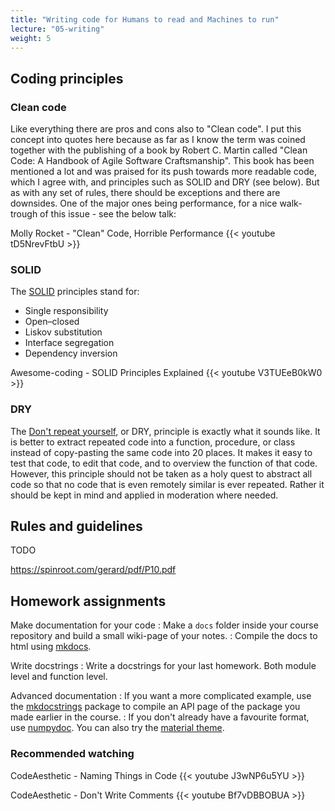 ```yaml
---
title: "Writing code for Humans to read and Machines to run"
lecture: "05-writing"
weight: 5
---
```


## Coding principles

### Clean code

Like everything there are pros and cons also to "Clean code". I put this concept into quotes here because as far as I know the term was coined together with the publishing of a book by Robert C. Martin called "Clean Code: A Handbook of Agile Software Craftsmanship". This book has been mentioned a lot and was praised for its push towards more readable code, which I agree with, and principles such as SOLID and DRY (see below). But as with any set of rules, there should be exceptions and there are downsides. One of the major ones being performance, for a nice walk-trough of this issue  - see the below talk:

Molly Rocket - "Clean" Code, Horrible Performance
{{< youtube tD5NrevFtbU >}}

### SOLID

The [SOLID](https://en.wikipedia.org/wiki/SOLID) principles stand for:

- Single responsibility
- Open–closed
- Liskov substitution
- Interface segregation
- Dependency inversion

Awesome-coding - SOLID Principles Explained
{{< youtube V3TUEeB0kW0 >}}

### DRY

The [Don't repeat yourself](https://en.wikipedia.org/wiki/Don%27t_repeat_yourself), or DRY, principle is exactly what it sounds like. It is better to extract repeated code into a function, procedure, or class instead of copy-pasting the same code into 20 places. It makes it easy to test that code, to edit that code, and to overview the function of that code. However, this principle should not be taken as a holy quest to abstract all code so that no code that is even remotely similar is ever repeated. Rather it should be kept in mind and applied in moderation where needed.

## Rules and guidelines

TODO

https://spinroot.com/gerard/pdf/P10.pdf

## Homework assignments

Make documentation for your code
: Make a `docs` folder inside your course repository and build a small wiki-page of your notes.
: Compile the docs to html using [mkdocs](https://www.mkdocs.org/).

Write docstrings
: Write a docstrings for your last homework. Both module level and function level.

Advanced documentation
: If you want a more complicated example, use the [mkdocstrings](https://mkdocstrings.github.io/) package to compile an API page of the package you made earlier in the course.
: If you don't already have a favourite format, use [numpydoc](https://numpydoc.readthedocs.io/en/latest/format.html). You can also try the [material theme](https://squidfunk.github.io/mkdocs-material/).

### Recommended watching

CodeAesthetic - Naming Things in Code
{{< youtube J3wNP6u5YU >}}

CodeAesthetic - Don't Write Comments
{{< youtube Bf7vDBBOBUA >}}
